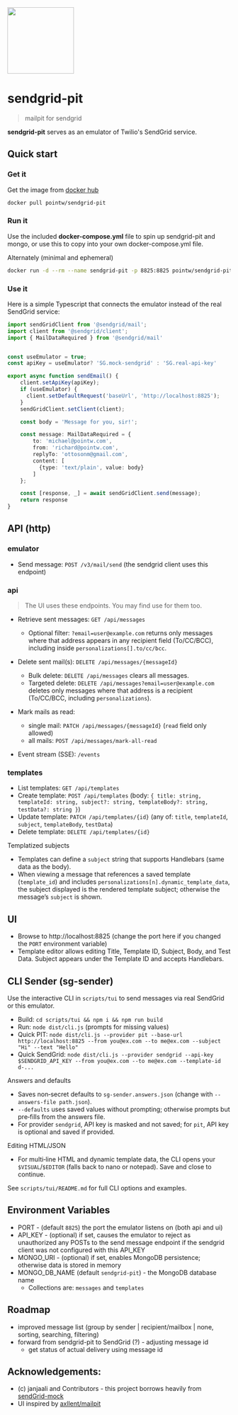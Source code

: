 <img src="https://www.pointw.com/img/sendgrid-pit-logo.svg" width="150px">

# sendgrid-pit
> mailpit for sendgrid

**sendgrid-pit** serves as an emulator of Twilio's SendGrid service.

## Quick start

### Get it

Get the image from [docker hub](https://hub.docker.com/r/pointw/sendgrid-pit)

```bash
docker pull pointw/sendgrid-pit
```


### Run it

Use the included **docker-compose.yml** file to spin up sendgrid-pit and mongo, or use this to copy into your own docker-compose.yml file.

Alternately (minimal and ephemeral)
```bash
docker run -d --rm --name sendgrid-pit -p 8825:8825 pointw/sendgrid-pit
```

### Use it

Here is a simple Typescript that connects the emulator instead of the real SendGrid service:


```Typescript
import sendGridClient from '@sendgrid/mail';
import client from '@sendgrid/client';
import { MailDataRequired } from '@sendgrid/mail'


const useEmulator = true;
const apiKey = useEmulator? 'SG.mock-sendgrid' : 'SG.real-api-key'

export async function sendEmail() {
    client.setApiKey(apiKey);
    if (useEmulator) {
      client.setDefaultRequest('baseUrl', 'http://localhost:8825');
    }
    sendGridClient.setClient(client);

    const body = 'Message for you, sir!';

    const message: MailDataRequired = {
        to: 'michael@pointw.com',
        from: 'richard@pointw.com',
        replyTo: 'ottosonm@gmail.com',
        content: [
          {type: 'text/plain', value: body}
        ]
    };

    const [response, _] = await sendGridClient.send(message);
    return response
}
```


## API (http)

### emulator

* Send message: `POST /v3/mail/send` (the sendgrid client uses this endpoint)

### api
> The UI uses these endpoints.  You may find use for them too.

* Retrieve sent messages: `GET /api/messages`
  - Optional filter: `?email=user@example.com` returns only messages where that address appears in any recipient field (To/CC/BCC), including inside `personalizations[].to/cc/bcc`.

* Delete sent mail(s): `DELETE /api/messages/{messageId}`
  - Bulk delete: `DELETE /api/messages` clears all messages.
  - Targeted delete: `DELETE /api/messages?email=user@example.com` deletes only messages where that address is a recipient (To/CC/BCC, including `personalizations`).

* Mark mails as read:
  * single mail: `PATCH /api/messages/{messageId}`  (`read` field only allowed)
  * all mails:  `POST /api/messages/mark-all-read`

* Event stream (SSE): `/events`

### templates

* List templates: `GET /api/templates`
* Create template: `POST /api/templates` (body: `{ title: string, templateId: string, subject?: string, templateBody?: string, testData?: string }`)
* Update template: `PATCH /api/templates/{id}` (any of: `title`, `templateId`, `subject`, `templateBody`, `testData`)
* Delete template: `DELETE /api/templates/{id}`

Templatized subjects
- Templates can define a `subject` string that supports Handlebars (same data as the body).
- When viewing a message that references a saved template (`template_id`) and includes `personalizations[n].dynamic_template_data`, the subject displayed is the rendered template subject; otherwise the message’s `subject` is shown.

## UI

* Browse to http://localhost:8825 (change the port here if you changed the `PORT` environment variable)
* Template editor allows editing Title, Template ID, Subject, Body, and Test Data. Subject appears under the Template ID and accepts Handlebars.

## CLI Sender (sg-sender)

Use the interactive CLI in `scripts/tui` to send messages via real SendGrid or this emulator.

- Build: `cd scripts/tui && npm i && npm run build`
- Run: `node dist/cli.js` (prompts for missing values)
- Quick PIT: `node dist/cli.js --provider pit --base-url http://localhost:8825 --from you@ex.com --to me@ex.com --subject "Hi" --text "Hello"`
- Quick SendGrid: `node dist/cli.js --provider sendgrid --api-key $SENDGRID_API_KEY --from you@ex.com --to me@ex.com --template-id d-...`

Answers and defaults
- Saves non‑secret defaults to `sg-sender.answers.json` (change with `--answers-file path.json`).
- `--defaults` uses saved values without prompting; otherwise prompts but pre‑fills from the answers file.
- For provider `sendgrid`, API key is masked and not saved; for `pit`, API key is optional and saved if provided.

Editing HTML/JSON
- For multi‑line HTML and dynamic template data, the CLI opens your `$VISUAL`/`$EDITOR` (falls back to nano or notepad). Save and close to continue.

See `scripts/tui/README.md` for full CLI options and examples.

## Environment Variables

* PORT - (default `8825`) the port the emulator listens on (both api and ui)
* API_KEY - (optional) if set, causes the emulator to reject as unauthorized any POSTs to the send message endpoint if the sendgrid client was not configured with this API_KEY
* MONGO_URI - (optional) if set, enables MongoDB persistence; otherwise data is stored in memory
* MONGO_DB_NAME (default `sendgrid-pit`) - the MongoDB database name
  - Collections are: `messages` and `templates`


## Roadmap
* improved message list (group by sender | recipient/mailbox | none, sorting, searching, filtering)
* forward from sendgrid-pit to SendGrid (?) - adjusting message id
  * get status of actual delivery using message id


## Acknowledgements:  
* (c) janjaali and Contributors - this project borrows heavily from [sendGrid-mock](https://github.com/janjaali/sendGrid-mock)
* UI inspired by [axllent/mailpit](https://github.com/axllent/mailpit)
